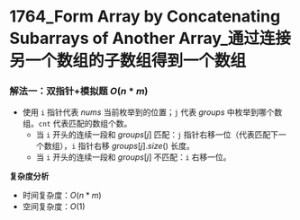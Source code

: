 # 1764_Form Array by Concatenating Subarrays of Another Array_通过连接另一个数组的子数组得到一个数组

### 解法一：双指针+模拟题 $O(n * m)$

- 使用 `i` 指针代表 $nums$ 当前枚举到的位置；`j` 代表 $groups$ 中枚举到哪个数组。`cnt` 代表匹配的数组个数。
  - 当 `i` 开头的连续一段和 $groups[j]$ 匹配：`j` 指针右移一位（代表匹配下一个数组），`i` 指针右移 $groups[j].size()$ 长度。
  - 当 `i` 开头的连续一段和 $groups[j]$ 不匹配：`i` 右移一位。

**复杂度分析**
- 时间复杂度：$O(n * m)$
- 空间复杂度：$O(1)$
